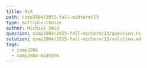 ```yaml
---
title: N/A
path: comp2804/2015-fall-midterm/13
type: multiple-choice
author: Michiel Smid
question: comp2804/2015-fall-midterm/13/question.ts
solution: comp2804/2015-fall-midterm/13/solution.md
tags:
  - comp2804
  - comp2804-midterm
---
```

